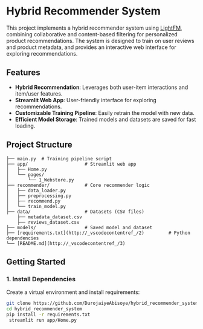 # Hybrid Recommender System

This project implements a hybrid recommender system using [LightFM](https://making.lyst.com/lightfm/docs/home.html), combining collaborative and content-based filtering for personalized product recommendations. The system is designed to train on user reviews and product metadata, and provides an interactive web interface for exploring recommendations.

## Features

- **Hybrid Recommendation**: Leverages both user-item interactions and item/user features.
- **Streamlit Web App**: User-friendly interface for exploring recommendations.
- **Customizable Training Pipeline**: Easily retrain the model with new data.
- **Efficient Model Storage**: Trained models and datasets are saved for fast loading.

## Project Structure
```
├── main.py  # Training pipeline script
├── app/                     # Streamlit web app
│   ├── Home.py
│   └── pages/
│       └── 1_Webstore.py
├── recommender/             # Core recommender logic
│   ├── data_loader.py
│   ├── preprocessing.py
│   ├── recommend.py
│   └── train_model.py
├── data/                    # Datasets (CSV files)
    ├── metadata_dataset.csv
    ├── reviews_dataset.csv
├── models/                  # Saved model and dataset
├── [requirements.txt](http://_vscodecontentref_/2)         # Python dependencies
└── [README.md](http://_vscodecontentref_/3)
```

## Getting Started

### 1. Install Dependencies

Create a virtual environment and install requirements:

```sh
git clone https://github.com/DurojaiyeAbisoye/hybrid_recommender_system.git
cd hybrid_recommender_system
pip install -r requirements.txt
 streamlit run app/Home.py
```

